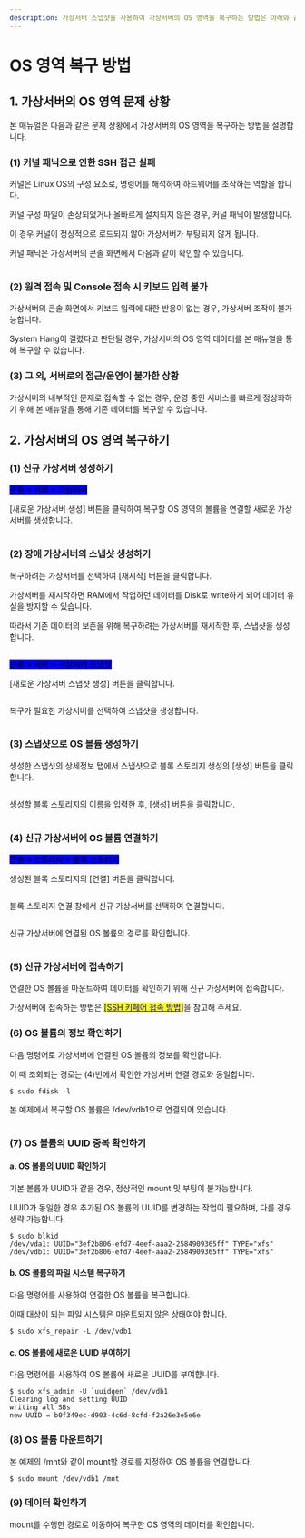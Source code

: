 ```yaml
---
description: 가상서버 스냅샷을 사용하여 가상서버의 OS 영역을 복구하는 방법은 아래와 같습니다.
---
```


# OS 영역 복구 방법

## 1. 가상서버의 OS 영역 문제 상황

본 매뉴얼은 다음과 같은 문제 상황에서 가상서버의 OS 영역을 복구하는 방법을 설명합니다.

### (1) 커널 패닉으로 인한 SSH 접근 실패

커널은 Linux OS의 구성 요소로, 명령어를 해석하여 하드웨어를 조작하는 역할을 합니다.

커널 구성 파일이 손상되었거나 올바르게 설치되지 않은 경우, 커널 패닉이 발생합니다.

이 경우 커널이 정상적으로 로드되지 않아 가상서버가 부팅되지 않게 됩니다.

커널 패닉은 가상서버의 콘솔 화면에서 다음과 같이 확인할 수 있습니다.

<div align="left">

<figure><img src="https://filesystem.cafe24.com/hosting/cloud_service/2021/04/14/57f44550c7d071d6700ef8a86650c539_1618381721.jpg" alt=""><figcaption></figcaption></figure>

</div>





### (2) 원격 접속 및 Console 접속 시 키보드 입력 불가

가상서버의 콘솔 화면에서 키보드 입력에 대한 반응이 없는 경우, 가상서버 조작이 불가능합니다.

System Hang이 걸렸다고 판단될 경우, 가상서버의 OS 영역 데이터를 본 매뉴얼을 통해 복구할 수 있습니다.





### (3) 그 외, 서버로의 접근/운영이 불가한 상황

가상서버의 내부적인 문제로 접속할 수 없는 경우, 운영 중인 서비스를 빠르게 정상화하기 위해 본 매뉴얼을 통해 기존 데이터를 복구할 수 있습니다.







## 2. 가상서버의 OS 영역 복구하기

### (1) 신규 가상서버 생성하기

<mark style="background-color:blue;">콘솔 > 서버 > 가상서버</mark>

\[새로운 가상서버 생성] 버튼을 클릭하여 복구할 OS 영역의 볼륨을 연결할 새로운 가상서버를 생성합니다.

<div align="left">

<figure><img src="https://filesystem.cafe24.com/hosting/cloud_service/2021/04/14/7154147043d2407feca070ae30f095d0_1618388859.jpg" alt=""><figcaption></figcaption></figure>

</div>





### (2) 장애 가상서버의 스냅샷 생성하기

복구하려는 가상서버를 선택하여 \[재시작] 버튼을 클릭합니다.

가상서버를 재시작하면 RAM에서 작업하던 데이터를 Disk로 write하게 되어 데이터 유실을 방지할 수 있습니다.

따라서 기존 데이터의 보존을 위해 복구하려는 가상서버를 재시작한 후, 스냅샷을 생성합니다.

<div align="left">

<figure><img src="https://filesystem.cafe24.com/hosting/cloud_service/2021/04/14/05e55e903f2158b98ef6e91e253c4c3d_1618388878.jpg" alt=""><figcaption></figcaption></figure>

</div>

<mark style="background-color:blue;">콘솔 > 서버 > 가상서버 스냅샷</mark>

\[새로운 가상서버 스냅샷 생성] 버튼을 클릭합니다.

<div align="left">

<figure><img src="https://filesystem.cafe24.com/hosting/cloud_service/2021/04/12/297a549be379f77b7f1f5198640cefdd_1618208882.jpg" alt=""><figcaption></figcaption></figure>

</div>

복구가 필요한 가상서버를 선택하여 스냅샷을 생성합니다.

<div align="left">

<figure><img src="https://filesystem.cafe24.com/hosting/cloud_service/2021/04/12/7792b78b4f80979e0346b27c0ed4f5eb_1618209255.jpg" alt=""><figcaption></figcaption></figure>

</div>





### (3) 스냅샷으로 OS 볼륨 생성하기

생성한 스냅샷의 상세정보 탭에서 스냅샷으로 블록 스토리지 생성의 \[생성] 버튼을 클릭합니다.

<div align="left">

<figure><img src="https://filesystem.cafe24.com/hosting/cloud_service/2021/04/12/57525a5e98f2b6bb2a6cb9ccd33ae5ec_1618209753.jpg" alt=""><figcaption></figcaption></figure>

</div>

생성할 블록 스토리지의 이름을 입력한 후, \[생성] 버튼을 클릭합니다.

<div align="left">

<figure><img src="https://filesystem.cafe24.com/hosting/cloud_service/2021/04/12/63ea74923c6c0760a90da2617a3360f3_1618209970.jpg" alt=""><figcaption></figcaption></figure>

</div>





### (4) 신규 가상서버에 OS 볼륨 연결하기

<mark style="background-color:blue;">콘솔 > 스토리지 > 블록 스토리지</mark>

생성된 블록 스토리지의 \[연결] 버튼을 클릭합니다.

<div align="left">

<figure><img src="https://filesystem.cafe24.com/hosting/cloud_service/2021/04/12/6f17128d01396bf9afd14b91da9ec08a_1618212565.jpg" alt=""><figcaption></figcaption></figure>

</div>

블록 스토리지 연결 창에서 신규 가상서버를 선택하여 연결합니다.

<div align="left">

<figure><img src="https://filesystem.cafe24.com/hosting/cloud_service/2021/04/12/8ac638ea60efa192e160d11eeae46666_1618212677.jpg" alt=""><figcaption></figcaption></figure>

</div>

신규 가상서버에 연결된 OS 볼륨의 경로를 확인합니다.

<div align="left">

<figure><img src="https://filesystem.cafe24.com/hosting/cloud_service/2021/04/12/1b48ea37c39f20f29e7b733a1f8d4ea2_1618215275.jpg" alt=""><figcaption></figcaption></figure>

</div>





### (5) 신규 가상서버에 접속하기

연결한 OS 볼륨을 마운트하여 데이터를 확인하기 위해 신규 가상서버에 접속합니다.

가상서버에 접속하는 방법은 [<mark style="color:blue;">\[SSH 키페어 접속 방법\]</mark>](../server/connect/keypair.md)을 참고해 주세요.





### (6) OS 볼륨의 정보 확인하기

다음 명령어로 가상서버에 연결된 OS 볼륨의 정보를 확인합니다.&#x20;

이 때 조회되는 경로는 (4)번에서 확인한 가상서버 연결 경로와 동일합니다.

```shell
$ sudo fdisk -l
```

본 예제에서 복구할 OS 볼륨은 /dev/vdb1으로 연결되어 있습니다.

<div align="left">

<figure><img src="https://filesystem.cafe24.com/hosting/cloud_service/2021/04/12/3f980474af71a8a7d6e6fa972a80d978_1618214766.jpg" alt=""><figcaption></figcaption></figure>

</div>





### (7) OS 볼륨의 UUID 중복 확인하기

#### &#x20;a. OS 볼륨의 UUID 확인하기

기본 볼륨과 UUID가 같을 경우, 정상적인 mount 및 부팅이 불가능합니다.

UUID가 동일한 경우 추가된 OS 볼륨의 UUID를 변경하는 작업이 필요하며, 다를 경우 생략 가능합니다.

```shell-session
$ sudo blkid
/dev/vda1: UUID="3ef2b806-efd7-4eef-aaa2-2584909365ff" TYPE="xfs"
/dev/vdb1: UUID="3ef2b806-efd7-4eef-aaa2-2584909365ff" TYPE="xfs"
```



#### b. OS 볼륨의 파일 시스템 복구하기

다음 명령어를 사용하여 연결한 OS 볼륨을 복구합니다.

이때 대상이 되는 파일 시스템은 마운트되지 않은 상태여야 합니다.

```shell-session
$ sudo xfs_repair -L /dev/vdb1
```



#### c. OS 볼륨에 새로운 UUID 부여하기

다음 명령어를 사용하여 OS 볼륨에 새로운 UUID를 부여합니다.

```shell-session
$ sudo xfs_admin -U `uuidgen` /dev/vdb1
Clearing log and setting UUID
writing all SBs
new UUID = b0f349ec-d903-4c6d-8cfd-f2a26e3e5e6e
```





### (8) OS 볼륨 마운트하기

본 예제의 /mnt와 같이 mount할 경로를 지정하여 OS 볼륨을 연결합니다.

```shell-session
$ sudo mount /dev/vdb1 /mnt
```





### (9) 데이터 확인하기

mount를 수행한 경로로 이동하여 복구한 OS 영역의 데이터를 확인합니다.

<div align="left">

<figure><img src="https://filesystem.cafe24.com/hosting/cloud_service/2021/04/14/3afc0c47894f7aee5edcb312ed6536e6_1618362946.png" alt=""><figcaption></figcaption></figure>

</div>
